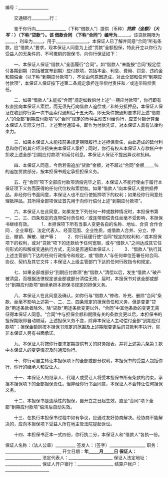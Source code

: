 
 


编号：_______________


　　交通银行_________行：


　　鉴于你行向_______________（下称“借款人”）提供（币种）_______________贷款（金额）__________（大写：_________）（下称“贷款”）。该
借款合同
（下称“合同”）编号为__________。该贷款期限为_____，利率为_____，用于________________。本保证人已了解并同意“合同”所有条款，应“借款人”要求，现本保证人同意为上述“贷款”全额担保，特此开立以你行为受益人的无条件的、不可撤销的担保书，向你行保证如下：


　　一、本保证人保证“借款人”全面履行“合同”。如“借款人”未能按“合同”规定偿付各期到期（包括被宣布到期）应付款项，包括本金、利息、费用、罚息、违约金和赔偿金（以下称“到期应付款项”），不论由何原因造成，对此全部和任何“到期应付款项”，本保证人保证按下述第二条规定承担连带偿付责任和／或连带赔偿责任。


　　二、如果“借款人”未能按“合同”规定如数偿付上述“一期应付款项”，你行即有权直接向本保证人索偿，而无须先行向借款人追偿或／和处分抵押品，本保证人保证在收到你行第一次书面索付通知后十五天内，即无条件按通知要求将上述“借款人”的全部“到期应付款项”以“合同”规定的币种主动支付给你行，应支付额计算至本保证人实际支付日。上述索付通知书，即作为付款凭证，对本保证人具有法律约束力。


　　三、如果本保证人未能按前条规定期限履行上述担保责任，由此造成的延付利息和你行的其它经济损失由本保证人承担；同时，你行有权从本保证人存款帐户中扣收上述全部“到期应付款项”和延付利息。本保证人保证不提出异议和抗辩。


　　四、本保证人同意，今后若需追加“贷款”金额，对不超过“合同”金额_____％的追加贷款部分，按本担保书规定承担担保义务。


　　五、在“合同”项下全部应付款项清偿完毕之前，本保证人不能行使由于履行本保证项下义务而获得的任何代位权和索偿权。如果“借款人”向本保证人提供抵押品，非经你行书面同意，本保证人也不应行使抵押项下的权利；如果经你行同意处理抵押品，其所得全部项保证首先用于向你行偿付上述“到期应付款项”。


　　六、本保证人在此同意，如果发生下列任何一种或数种情况时，本担保书第一、二、三、四条规定的连带偿付责任和／或连带赔偿责任丝毫不受影响，本担保书继续有效。 
　　1．本担保项下所有当事人变更各自的名称、地址、合资
合作合同
、企业章程、法定代表人、经营范围、企业性质，或借款人合并、分立、停业、撤销、解散、破产等； 
　　2．你行延缓行使“合同”规定的权利和／或本担保项下的权利，或对“贷款”项下的还款给予任何宽限，或与“借款人”之间达成其它任何形式的和解或变通执行方式，无论是否通知本保证人； 
　　3．“借款人”执行其上述主管部门下达的任何行政指令和规定，或“借款人”与任何单位签署任何合同、协议、契约及其它文件；本保证人上级主管部门下达的任何行政指令和规定。


　　七、如果全部或部分“到期应付款项”由“借款人”清偿以后，发生“借款人”破产被清盘，而根据法律规定该全部或部分清偿无效，届时，本担保书对该全部或部分“到期应付款项”继续承担本担保书规定的担保义务。


　　八、本保证人在此同意及确认，如你行与“借款人”修改、补充、删除“合同”条款，丝毫不影响上述第一、二、三、四条规定的担保责任和义务，但是变更“贷款”用途条款者除外。除“贷款”用途条款变更以外，“合同”中其他条款的变更无需征得本保证人同意。“合同”中与担保金额和期限有关的条款变更以后，本担保书的担保期限即自动顺延，上述担保义务不变，除非本保证人主动偿付全部“到期应付款项”；担保金额则按本担保书规定的范围及上述期限变更后的贷款利率执行，除非本保证人另有书面承诺。


　　九、本保证人将按你行要求定期提供有关的财务报表，并将上述第六条第１款中本保证人的变更情况及时通知你行。


　　十、你行可自主转让本担保项下的全部或部分权利，本担保书的受益人包括你行、你行的继承人和受让人。


　　十一、本保证人的继承人、代理人或受让人将受本担保书所有条款的约束，承担本担保项下的全部担保责任。但非经你行书面同意，本保证人不会转让任何担保义务。


　　十二、本担保书是连续性的担保，自开立之日起生效，直至“合同”项下全部“到期应付款项”偿清后自动失效。


　　十三、在执行本担保书过程中如有争议，应通过友好协商解决。经协商不能解决的，应向本担保项下受益人所在地主管法院提起诉讼。


　　十四、本担保书正本一式四份，你行执二分，本保证人和“借款人”各执一份。


 


保证人名称：（法人公章）__________
签发人：（签字）__________________
职务：____________________________
开立日期：________年_____月_____日
保证人：__________________________
法定代表人：______________________
保证人法定地址：__________________
保证人开户银行：__________________
结算户帐户：______________________
 


 

 
 
 
 
 
  


  
 

  


  


  
 
 
 
 

